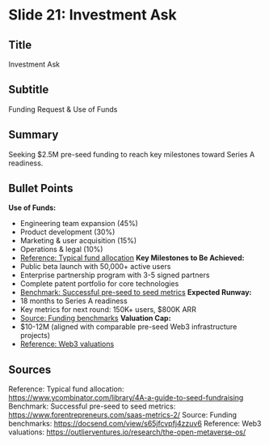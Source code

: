 # Slide 21: Investment Ask

## Title
Investment Ask

## Subtitle
Funding Request & Use of Funds

## Summary
Seeking $2.5M pre-seed funding to reach key milestones toward Series A readiness.

## Bullet Points
**Use of Funds:**
- Engineering team expansion (45%)
- Product development (30%)
- Marketing & user acquisition (15%)
- Operations & legal (10%)
- [Reference: Typical fund allocation](https://www.ycombinator.com/library/4A-a-guide-to-seed-fundraising)
**Key Milestones to Be Achieved:**
- Public beta launch with 50,000+ active users
- Enterprise partnership program with 3-5 signed partners
- Complete patent portfolio for core technologies
- [Benchmark: Successful pre-seed to seed metrics](https://www.forentrepreneurs.com/saas-metrics-2/)
**Expected Runway:**
- 18 months to Series A readiness
- Key metrics for next round: 150K+ users, $800K ARR
- [Source: Funding benchmarks](https://docsend.com/view/s65jfcvpfj4zzuv6)
**Valuation Cap:**
- $10-12M (aligned with comparable pre-seed Web3 infrastructure projects)
- [Reference: Web3 valuations](https://outlierventures.io/research/the-open-metaverse-os/)

## Sources
Reference: Typical fund allocation: https://www.ycombinator.com/library/4A-a-guide-to-seed-fundraising
Benchmark: Successful pre-seed to seed metrics: https://www.forentrepreneurs.com/saas-metrics-2/
Source: Funding benchmarks: https://docsend.com/view/s65jfcvpfj4zzuv6
Reference: Web3 valuations: https://outlierventures.io/research/the-open-metaverse-os/


